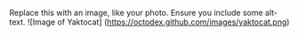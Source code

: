 Replace this with an image, like your photo. Ensure you include some alt-text.
![Image of Yaktocat]
(https://octodex.github.com/images/yaktocat.png)
